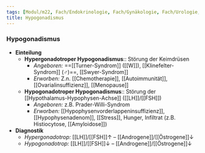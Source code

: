 ```yaml
---
tags: [Modul/m22, Fach/Endokrinologie, Fach/Gynäkologie, Fach/Urologie, Art/Pathologie]
title: Hypogonadismus
---
```

### Hypogonadismus
- **Einteilung**
	- **Hypergonadotroper Hypogonadismus**:: Störung der Keimdrüsen
		- *Angeboren:* ==[[Turner-Syndrom]] ([[W]]), [[Klinefelter-Syndrom]] (♂)==, [[Swyer-Syndrom]]
		- *Erworben:* Z.n. [[Chemotherapie]], [[Autoimmunität]], [[Ovarialinsuffizienz]], [[Menopause]]
	- **Hypogonadotroper Hypogonadismus**:: Störung der [[Hypothalamus-Hypophysen-Achse]] ([[LH]]/[[FSH]])
		- *Angeboren:* z.B. Prader-Willi-Syndrom
		- *Erworben:* [[Hypophysenvorderlappeninsuffizienz]], [[Hypophysenadenom]], [[Stress]], Hunger, Infiltrat (z.B. Histiocytose, [[Amyloidose]])
- **Diagnostik**
	- *Hypergonadotrop:* [[LH]]/[[FSH]]↑ – [[Androgene]]/[[Östrogene]]↓
	- *Hypogonadotrop:* [[LH]]/[[FSH]]↓ – [[Androgene]]/[[Östrogene]]↓